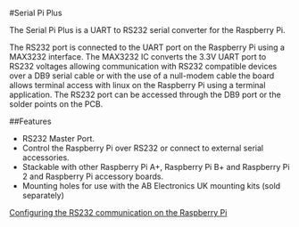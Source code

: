 <!--
---
name: Serial Pi Plus
class: board
type: com
formfactor: HAT
manufacturer: AB Electronics
description: UART to RS232 Converter
url: https://www.abelectronics.co.uk/p/51/Serial-Pi-Plus
github: https://github.com/abelectronicsuk
buy: https://www.abelectronics.co.uk/p/51/Serial-Pi-Plus
image: 'ab-serial-pi-plus.png'
pincount: 40
eeprom: no
power:
  '1':
ground:
  '6':
  '14':
  '20':
  '25':
  '30':
  '34':
  '39':
pin:
  '8':
    mode: UART
  '10':
    mode: UART
-->
#Serial Pi Plus

The Serial Pi Plus is a UART to RS232 serial converter for the Raspberry Pi.

The RS232 port is connected to the UART port on the Raspberry Pi using a MAX3232 interface. The MAX3232 IC converts the 3.3V UART port to RS232 voltages allowing communication with RS232 compatible devices over a DB9 serial cable or with the use of a null-modem cable the board allows terminal access with linux on the Raspberry Pi using a terminal application. The RS232 port can be accessed through the DB9 port or the solder points on the PCB.

##Features

- RS232 Master Port.
- Control the Raspberry Pi over RS232 or connect to external serial accessories.
- Stackable with other Raspberry Pi A+, Raspberry Pi B+ and Raspberry Pi 2 and Raspberry Pi accessory boards.
- Mounting holes for use with the AB Electronics UK mounting kits (sold separately)

[Configuring the RS232 communication on the Raspberry Pi](https://www.abelectronics.co.uk/kb/article/20/raspberry-pi-serial-port-usage)